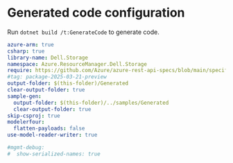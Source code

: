 # Generated code configuration

Run `dotnet build /t:GenerateCode` to generate code.

``` yaml
azure-arm: true
csharp: true
library-name: Dell.Storage
namespace: Azure.ResourceManager.Dell.Storage
require: https://github.com/Azure/azure-rest-api-specs/blob/main/specification/dell/resource-manager/readme.md
#tag: package-2025-03-21-preview
output-folder: $(this-folder)/Generated
clear-output-folder: true
sample-gen:
  output-folder: $(this-folder)/../samples/Generated
  clear-output-folder: true
skip-csproj: true
modelerfour:
  flatten-payloads: false
use-model-reader-writer: true

#mgmt-debug:
#  show-serialized-names: true
```
